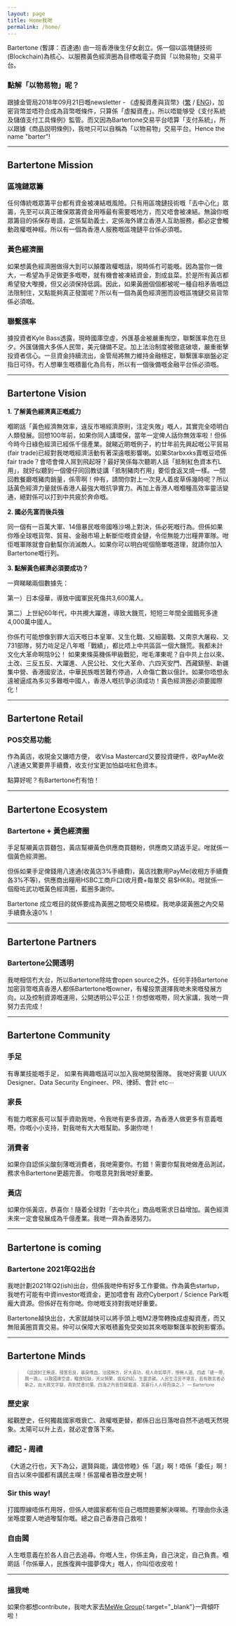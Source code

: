 ```yaml
---
layout: page
title: Home我哋
permalink: /home/
---
```


Bartertone (暫譯：百達通) 由一班香港後生仔女創立。係一個以區塊鏈技術(Blockchain)為核心、以服務黃色經濟圈為目標嘅電子商貿「以物易物」交易平台。


### 點解「以物易物」呢？

跟據金管局2018年09月21日嘅newsletter - 《虛擬資產與貨幣》([繁](https://web.archive.org/web/20191011011704/https://www.hkma.gov.hk//chi/news-and-media/insight/2018/09/20180921/) / [ENG](https://web.archive.org/web/20200605024751/https://www.hkma.gov.hk/eng/news-and-media/speeches/2018/09/20180921-1/))，加密貨幣並唔符合成為貨幣嘅條件，只算係「虛擬資產」。所以唔能够受《支付系統及儲值支付工具條例》監管。而又因為Bartertone交易平台唔算「支付系統」，所以跟據《商品説明條例》，我哋只可以自稱為「以物易物」交易平台。Hence the name "barter"!


***
## Bartertone Mission

### 區塊鏈眾籌
任何傳統嘅眾籌平台都有資金被凍結嘅風險。只有用區塊鏈技術嘅「去中心化」眾籌，先至可以真正確保眾籌資金用喺最有需要嘅地方，而又唔會被凍結。無論你嘅眾籌目的係保存粵語，定係幫助義士，定係海外建立香港人互助服務，都必定會觸動政權嘅神經。所以有一個為香港人服務嘅區塊鏈平台係必須嘅。

### 黃色經濟圈
如果想黃色經濟圈做得大到可以顛覆政權嘅話，現時係冇可能嘅。因為當你一做大，一希望為手足做更多嘅嘢，就有機會被凍結資金，割成韭菜。於是所有黃店都希望發大嚟攪，但又必須保持低調。因此，如果黃圈個個都被呢一種自相矛盾嘅諗法限制住，又點能夠真正發圍呢？所以有一個為黃色經濟圈而設嘅區塊鏈交易貨幣係必須嘅。

### 聯繫匯率
據投資者Kyle Bass透露，現時國庫空虛，外匯基金被嚴重掏空，聯繫匯率危在旦夕。外匯儲備大多係人民幣，美元儲備不足。加上法治制度被徹底破壞，嚴重衝擊投資者信心。一旦資金持續流出，金管局將無力維持金融穩定，聯繫匯率崩盤必定指日可待。冇人想畢生嘅積蓄化為烏有，所以有一個後備嘅金融平台係必須嘅。




***
## Bartertone Vision

**1. 了解黃色經濟真正嘅威力**

嗰啲話「黃色經濟無效率，違反市埸經濟原則，注定失敗」嘅人，其實完全唔明白人類發展。回想100年前，如果你同人講環保，當年一定俾人話你無效率啦！但係今時今日綠色經濟已經係千億產業。就睇近啲嘅例子，約廿年前先興起嘅公平貿易(fair trade)已經對我哋嘅經濟活動有著深遠嘅影響喇。如果Starbxxks賣嘅豆唔係fair trade？會唔會俾人屌到飛起呀？最好笑係每次聽啲人話「抵制紅色資本冇L用」，就好似聽到一個傻仔同回教徒講「抵制豬肉冇用」要佢食返叉燒一樣。一間回教餐廳嘅豬肉銷量，係零啊！仲有，請問你對上一次見人着皮草係幾時呢？所以話黃色經濟力量就係香港人最強大嘅抗爭實力。再加上香港人嘅嗰種高效率靈活變通，絕對係可以打到中共疲於奔命嘅。


**2. 國必先富而後兵強**

同一個有一百萬大軍、14億暴民嘅帝國喺沙埸上對決，係必死嘅行為。但係如果你喺全球嘅貨幣、貿易、金融市場上斬斷佢嘅資金鏈，令佢無能力岀糧畀軍隊。咁佢嘅軍隊就會自動幫你消滅敵人。如果你可以明白呢個簡單嘅道理，就請你加入Bartertone嘅行列。


**3. 點解黃色經濟必須要成功？**

一齊睇睇兩個數據先：

第一）日本侵華，導致中國軍民死傷共3,600萬人。

第二）上世紀60年代，中共攪大躍進，導致大饑荒，短短三年間全國餓死多達4,000萬中國人。

你係冇可能想像到罪大滔天嘅日本皇軍、又生化戰、又細菌戰、又南京大屠殺、又731部隊，努力咗足足八年嘅「戰績」，都比唔上中共區區一個大饑荒。我都未計文化大革命啊陰9公！ 如果東條英機係甲級戰犯，咁毛澤東呢？自中共上台以來、土改、三反五反、大躍進、人民公社、文化大革命、六四天安門、西藏鎮壓、新疆集中營、香港國安法，中華民族嘅苦難冇停過，人命傷亡數以億計。如果你唔想永遠被逼成為多災多難嘅中國人，香港人嘅抗爭必須成功！黃色經濟圈必須要國際化！



***
## Bartertone Retail

### POS交易功能

作為黃店，收現金又嫌唔方便， 收Visa Mastercard又要投資硬件，收PayMe收八達通又驚要畀手續費，收支付宝更加怕益咗紅色資本。

點算好呢？有Bartertone冇有怕！

***
## Bartertone Ecosystem
### Bartertone + 黃色經濟圈
手足幫襯黃店買麵包，黃店幫襯黃色供應商買麵粉，供應商又請返手足。咁就係一個黃色經濟圈。

但係如果手足俾錢用八達通(收黃店3%手續費)，黃店找數用PayMe(收相方手續費各3%不等)，供應商出糧用HSBC工商戶口(收月費+每單交 易$HK8)。咁就係一個廢咗武功嘅黃色經濟圈，藍圈多謝你。

Bartertone 成立嘅目的就係要成為黃圈之間嘅交易橋樑。我哋承諾黃圈之內交易手續費永遠0%！


***
## Bartertone Partners
### Bartertone公開透明

我哋相信冇大台，所以Bartertone除咗會open source之外，任何手持Bartertone加密貨幣嘅真香港人都係Bartertone嘅owner，有權投票選擇我哋未來嘅發展方向，以及控制資源嘅運用，公開透明公平公正！你想做嘅嘢，同大家講，我哋一齊努力去完成！

***
## Bartertone Community

### 手足
有專業技能嘅手足， 如果有興趣嘅話可以加入我哋開發團隊。 我哋好需要 UI/UX Designer、Data Security Engineer、PR、律師、會計 etc⋯


### 家長

有能力嘅家長可以幫手資助我哋，令我哋有更多資源，為香港人做更多有意義嘅嘢。你嘅小小支持，對我哋有大大嘅幫助。多謝你哋！



### 消費者

如果你自認係尖酸刻薄嘅消費者，我哋需要你。冇錯！需要你幫我哋做產品測試，務求令Bartertone更趨完善。 你嘅意見對我哋好重要。



### 黃店

如果你係黃店，恭喜你！隨着全球對「去中共化」商品嘅需求日益增加。黃色經濟未來一定會發展成為千億產業。我哋一齊為香港努力。




***
## Bartertone is coming

### Bartertone 2021年Q2出台

我哋計劃2021年Q2(ish)出台，但係我哋仲有好多工作要做。作為黃色startup，我哋冇可能有中資investor嘅資金，更加唔會有 政府Cyberport / Science Park嘅龐大資源。但係好在有你哋。你哋嘅支持對我哋好重要。

Bartertone越快出台，大家就越快可以將手頭上嘅M2港幣轉換成虛擬資產，而又無阻黃圈買賣交易。仲可以保障大家嘅積蓄免受突如其來嘅聯繫匯率脫鉤影響添。

***
## Bartertone Minds

> <span style="font-size:0.7em;">《話說紂王無道，殘害忠良，暴戾嗜血，治國無方，好大喜功，視人命如草芥，慘無人道。四處「建一帶，興一路」，以致國庫空虛，糧食短缺，天災頻繁，瘟疫四起，生靈塗碳。人民生活苦不堪言，若有敢言者必斬之。由大興文字獄，再到焚書坑儒，四海之內皆怨聲載道，其暴行人人得而誅之。》 — Bartertone</span>

### 歷史家

縱觀歷史，任何獨裁國家嘅衰亡、政權嘅更替，都係日出日落咁自然不過嘅天然現象。太陽可以升上去，就必定會落下來。


### 禮記 - 周禮

《大道之行也，天下為公，選賢與能，講信修睦》係「選」啊！唔係「委任」啊！自古以來中國都有講民主㗎！係當權者篡改歴史啊！


### Sir this way!

打國際線唔係冇用呀，但係人哋國家都有佢自己嘅問題要解決㗎嘛。冇理由你永遠坐喺度要人哋過嚟幫你嘅。總之自己香港自己救啦！



### 自由閪

人生嘅意義在於各人自己去追尋。你嘅人生，你係主角，自己決定，自己負責。嗰啲話「你係華人，民族復興中國夢偉大」嘅人，你叫佢收皮啦！

***

### 搵我哋

如果你都想contribute，我哋大家去[MeWe Group](https://mewe.com/join/bartertone支爆平台){:target="_blank"}一齊傾吓啦！
